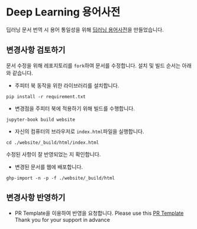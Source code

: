 # Deep Learning 용어사전
딥러닝 문서 번역 시 용어 통일성을 위해 [딥러닝 용어사전](https://pseudo-lab.github.io/deep-learning-glossary/index.html)을 만들었습니다.

   

## 변경사항 검토하기
문서 수정을 위해 레포지토리를 `fork`하여 문서를 수정합니다. 설치 및 빌드 순서는 아래와 같습니다.
   
- 주피터 북 동작을 위한 라이브러리를 설치합니다.
```
pip install -r requirement.txt
```

- 변경점을 주피터 북에 적용하기 위해 빌드를 수행합니다.
```
jupyter-book build website
```

- 자신의 컴퓨터의 브라우저로 `index.html`파일을 실행합니다.
```
cd ./website/_build/html/index.html
```
수정된 사항이 잘 반영되었는 지 확인합니다.

- 변경된 문서를 웹에 배포합니다.
```
ghp-import -n -p -f ./website/_build/html
```
   
## 변경사항 반영하기
- PR Template을 이용하여 반영을 요청합니다.
Please use this [PR Template](https://gist.github.com/gabrielwithappy/55affa9f9c3fc588b5830ce9a0cd1bd1)
Thank you for your support in advance


